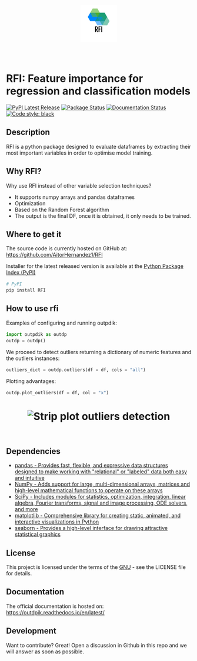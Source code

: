 <h1 align="center">
<img src="https://github.com/AitorHernandez1/RFI/blob/main/ad5494c8f35d4e3e8343b48ccb45afaa.png?raw=true" width="100">
</h1><br>

# RFI: Feature importance for regression and classification models

[![PyPI Latest Release](https://img.shields.io/pypi/v/outdpik.svg)](https://pypi.org/project/RFI/)
[![Package Status](https://img.shields.io/pypi/status/pandas.svg)](https://pypi.org/project/RFI/)
[![Documentation Status](https://readthedocs.org/projects/outdpik/badge/?version=latest)](https://outdpik.readthedocs.io/en/latest/)
[![Code style: black](https://img.shields.io/badge/code%20style-black-000000.svg)](https://github.com/psf/black)

## Description
RFI is a python package designed to evaluate dataframes by extracting their most important variables in order to optimise model training.

## Why RFI?
Why use RFI instead of other variable selection techniques?

- It supports numpy arrays and pandas dataframes
- Optimization
- Based on the Random Forest algorithm
- The output is the final DF, once it is obtained, it only needs to be trained.

## Where to get it
The source code is currently hosted on GitHub at:
https://github.com/AitorHernandez1/RFI

Installer for the latest released version is available at the [Python
Package Index (PyPI)](https://pypi.org/project/outdpik)

```sh
# PyPI
pip install RFI
```

## How to use rfi
Examples of configuring and running outpdik:

```python
import outpdik as outdp
outdp = outdp()
```

We proceed to detect outliers returning a dictionary of numeric features and the outliers instances:

```python
outliers_dict = outdp.outliers(df = df, cols = "all")
```
Plotting advantages:

```python
outdp.plot_outliers(df = df, col = "x")
```
<h1 align="center">
<img src="https://github.com/DanielPuentee/outdpik/blob/main/branding/logo/primary/graph.png?raw=true" width=450 alt="Strip plot outliers detection">
</h1><br>

## Dependencies
- [pandas - Provides fast, flexible, and expressive data structures designed to make working with "relational" or "labeled" data both easy and intuitive](https://pandas.pydata.org/)
- [NumPy - Adds support for large, multi-dimensional arrays, matrices and high-level mathematical functions to operate on these arrays](https://www.numpy.org)
- [SciPy - Includes modules for statistics, optimization, integration, linear algebra, Fourier transforms, signal and image processing, ODE solvers, and more](https://scipy.org/)
- [matplotlib - Comprehensive library for creating static, animated, and interactive visualizations in Python](https://matplotlib.org/)
- [seaborn - Provides a high-level interface for drawing attractive statistical graphics](https://seaborn.pydata.org/)

## License
This project is licensed under the terms of the [GNU](https://github.com/DanielPuentee/outdpik/blob/main/license.txt) - see the LICENSE file for details.

## Documentation
The official documentation is hosted on: https://outdpik.readthedocs.io/en/latest/

## Development
Want to contribute? Great!
Open a discussion in Github in this repo and we will answer as soon as possible.
